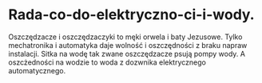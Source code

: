 # Rada-co-do-elektryczno-ci-i-wody.
Oszczędzacze i oszczędzaczyki to męki orwela i baty Jezusowe. Tylko mechatronika i automatyka daje wolność i oszczędności z braku napraw instalacji. Sitka na wodę tak zwane oszczędzacze psują pompy wody. A oszcżedności na wodzie to woda z dozwnika elektrycznego automatycznego. 
